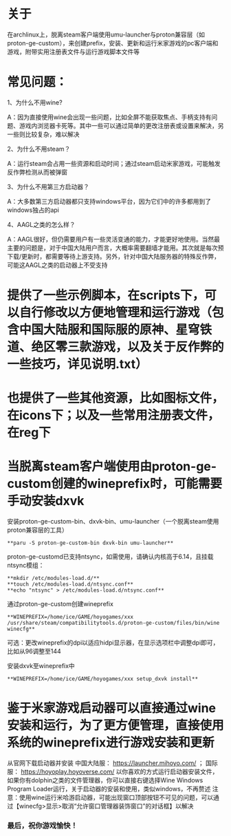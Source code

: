 # 关于


在archlinux上，脱离steam客户端使用umu-launcher与proton兼容层（如proton-ge-custom），来创建prefix，安装、更新和运行米家游戏的pc客户端和游戏，附带实用注册表文件与运行游戏脚本文件等

# 常见问题：

1、为什么不用wine?

A：因为直接使用wine会出现一些问题，比如全屏不能获取焦点、手柄支持有问题、游戏内浏览器卡死等。其中一些可以通过简单的更改注册表或设置来解决，另一些则比较复杂，难以解决

2、为什么不用steam？

A：运行steam会占用一些资源和启动时间；通过steam启动米家游戏，可能触发反作弊检测从而被弹窗

3、为什么不用第三方启动器？

A：大多数第三方启动器都只支持windows平台，因为它们中的许多都用到了windows独占的api

4、AAGL之类的怎么样？

A：AAGL很好，但仍需要用户有一些灵活变通的能力，才能更好地使用。当然最主要的问题是，对于中国大陆用户而言，大概率需要翻墙才能用。其次就是每次预下载/更新时，都需要等待上游支持。另外，针对中国大陆服务器的特殊反作弊，可能这AAGL之类的启动器上不受支持


# 提供了一些示例脚本，在scripts下，可以自行修改以方便地管理和运行游戏（包含中国大陆服和国际服的原神、星穹铁道、绝区零三款游戏，以及关于反作弊的一些技巧，详见说明.txt）

# 也提供了一些其他资源，比如图标文件，在icons下；以及一些常用注册表文件，在reg下

# 当脱离steam客户端使用由proton-ge-custom创建的wineprefix时，可能需要手动安装dxvk

安装proton-ge-custom-bin、dxvk-bin、umu-launcher（一个脱离steam使用proton兼容层的工具）

```
**paru -S proton-ge-custom-bin dxvk-bin umu-launcher**
```
proton-ge-customd已支持ntsync，如需使用，请确认内核高于6.14，且挂载ntsync模组：

```
**mkdir /etc/modules-load.d/**
**touch /etc/modules-load.d/ntsync.conf**
**echo "ntsync" > /etc/modules-load.d/ntsync.conf**
```
通过proton-ge-custom创建wineprefix

```
**WINEPREFIX=/home/ice/GAME/hoyogames/xxx /usr/share/steam/compatibilitytools.d/proton-ge-custom/files/bin/wine  winecfg**
```
可选：更改wineprefix的dpi以适应hidpi显示器，在显示选项栏中调整dpi即可，比如从96调整至144

安装dxvk至wineprefix中

```
**WINEPREFIX=/home/ice/GAME/hoyogames/xxx setup_dxvk install**
```

# 鉴于米家游戏启动器可以直接通过wine安装和运行，为了更方便管理，直接使用系统的wineprefix进行游戏安装和更新

从官网下载启动器并安装 中国大陆服： <https://launcher.mihoyo.com/> ； 国际服： <https://hoyoplay.hoyoverse.com/>
以你喜欢的方式运行启动器安装文件，如果你有dolphin之类的文件管理器，你可以直接右键选择Wine Windows Program Loader运行，关于启动器的安装和使用，类似windows，不再赘述
注意：使用wine运行米哈游启动器，可能出现窗口顶部按钮不可见的问题，可以通过【winecfg>显示>取消“允许窗口管理器装饰窗口”的对话框】以解决

### 最后，祝你游戏愉快！

